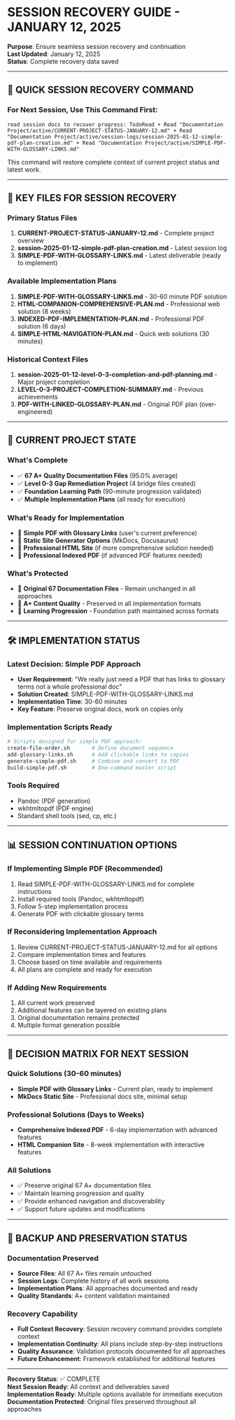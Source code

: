 # SESSION RECOVERY GUIDE - JANUARY 12, 2025

**Purpose**: Ensure seamless session recovery and continuation  
**Last Updated**: January 12, 2025  
**Status**: Complete recovery data saved  

---

## 🔄 QUICK SESSION RECOVERY COMMAND

### **For Next Session, Use This Command First:**
```
read session docs to recover progress: TodoRead + Read "Documentation Project/active/CURRENT-PROJECT-STATUS-JANUARY-12.md" + Read "Documentation Project/active/session-logs/session-2025-01-12-simple-pdf-plan-creation.md" + Read "Documentation Project/active/SIMPLE-PDF-WITH-GLOSSARY-LINKS.md"
```

This command will restore complete context of current project status and latest work.

---

## 📁 KEY FILES FOR SESSION RECOVERY

### **Primary Status Files**
1. **CURRENT-PROJECT-STATUS-JANUARY-12.md** - Complete project overview
2. **session-2025-01-12-simple-pdf-plan-creation.md** - Latest session log
3. **SIMPLE-PDF-WITH-GLOSSARY-LINKS.md** - Latest deliverable (ready to implement)

### **Available Implementation Plans**
1. **SIMPLE-PDF-WITH-GLOSSARY-LINKS.md** - 30-60 minute PDF solution
2. **HTML-COMPANION-COMPREHENSIVE-PLAN.md** - Professional web solution (8 weeks)
3. **INDEXED-PDF-IMPLEMENTATION-PLAN.md** - Professional PDF solution (6 days)
4. **SIMPLE-HTML-NAVIGATION-PLAN.md** - Quick web solutions (30 minutes)

### **Historical Context Files**
1. **session-2025-01-12-level-0-3-completion-and-pdf-planning.md** - Major project completion
2. **LEVEL-0-3-PROJECT-COMPLETION-SUMMARY.md** - Previous achievements
3. **PDF-WITH-LINKED-GLOSSARY-PLAN.md** - Original PDF plan (over-engineered)

---

## 🎯 CURRENT PROJECT STATE

### **What's Complete**
- ✅ **67 A+ Quality Documentation Files** (95.0% average)
- ✅ **Level 0-3 Gap Remediation Project** (4 bridge files created)
- ✅ **Foundation Learning Path** (90-minute progression validated)
- ✅ **Multiple Implementation Plans** (all ready for execution)

### **What's Ready for Implementation**
- 🎯 **Simple PDF with Glossary Links** (user's current preference)
- 🎯 **Static Site Generator Options** (MkDocs, Docusaurus)
- 🎯 **Professional HTML Site** (if more comprehensive solution needed)
- 🎯 **Professional Indexed PDF** (if advanced PDF features needed)

### **What's Protected**
- 📄 **Original 67 Documentation Files** - Remain unchanged in all approaches
- 📄 **A+ Content Quality** - Preserved in all implementation formats
- 📄 **Learning Progression** - Foundation path maintained across formats

---

## 🛠️ IMPLEMENTATION STATUS

### **Latest Decision: Simple PDF Approach**
- **User Requirement**: "We really just need a PDF that has links to glossary terms not a whole professional doc"
- **Solution Created**: SIMPLE-PDF-WITH-GLOSSARY-LINKS.md
- **Implementation Time**: 30-60 minutes
- **Key Feature**: Preserve original docs, work on copies only

### **Implementation Scripts Ready**
```bash
# Scripts designed for simple PDF approach:
create-file-order.sh       # Define document sequence
add-glossary-links.sh      # Add clickable links to copies
generate-simple-pdf.sh     # Combine and convert to PDF  
build-simple-pdf.sh        # One-command master script
```

### **Tools Required**
- Pandoc (PDF generation)
- wkhtmltopdf (PDF engine)
- Standard shell tools (sed, cp, etc.)

---

## 📊 SESSION CONTINUATION OPTIONS

### **If Implementing Simple PDF (Recommended)**
1. Read SIMPLE-PDF-WITH-GLOSSARY-LINKS.md for complete instructions
2. Install required tools (Pandoc, wkhtmltopdf)
3. Follow 5-step implementation process
4. Generate PDF with clickable glossary terms

### **If Reconsidering Implementation Approach**
1. Review CURRENT-PROJECT-STATUS-JANUARY-12.md for all options
2. Compare implementation times and features
3. Choose based on time available and requirements
4. All plans are complete and ready for execution

### **If Adding New Requirements**
1. All current work preserved
2. Additional features can be layered on existing plans
3. Original documentation remains protected
4. Multiple format generation possible

---

## 🎯 DECISION MATRIX FOR NEXT SESSION

### **Quick Solutions (30-60 minutes)**
- **Simple PDF with Glossary Links** - Current plan, ready to implement
- **MkDocs Static Site** - Professional docs site, minimal setup

### **Professional Solutions (Days to Weeks)**
- **Comprehensive Indexed PDF** - 6-day implementation with advanced features
- **HTML Companion Site** - 8-week implementation with interactive features

### **All Solutions**
- ✅ Preserve original 67 A+ documentation files
- ✅ Maintain learning progression and quality
- ✅ Provide enhanced navigation and discoverability
- ✅ Support future updates and modifications

---

## 💾 BACKUP AND PRESERVATION STATUS

### **Documentation Preserved**
- **Source Files**: All 67 A+ files remain untouched
- **Session Logs**: Complete history of all work sessions
- **Implementation Plans**: All approaches documented and ready
- **Quality Standards**: A+ content validation maintained

### **Recovery Capability**
- **Full Context Recovery**: Session recovery command provides complete context
- **Implementation Continuity**: All plans include step-by-step instructions
- **Quality Assurance**: Validation protocols documented for all approaches
- **Future Enhancement**: Framework established for additional features

---

**Recovery Status**: ✅ COMPLETE  
**Next Session Ready**: All context and deliverables saved  
**Implementation Ready**: Multiple options available for immediate execution  
**Documentation Protected**: Original files preserved throughout all approaches